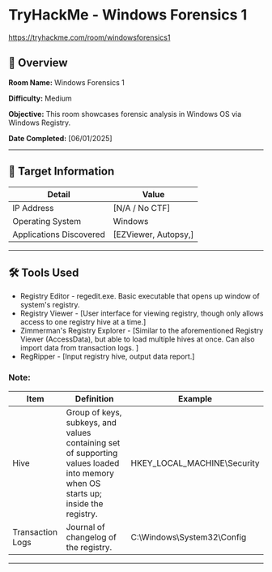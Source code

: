 # TryHackMe - Windows Forensics 1

https://tryhackme.com/room/windowsforensics1

## 📘 Overview

**Room Name:** Windows Forensics 1  

**Difficulty:** Medium

**Objective:** This room showcases forensic analysis in Windows OS via Windows Registry.

**Date Completed:** [06/01/2025]

---

## 🎯 Target Information
| Detail        | Value              |
|---------------|--------------------|
| IP Address     | [N/A / No CTF]        |
| Operating System |  Windows   |
| Applications Discovered | [EZViewer, Autopsy,] |

---

## 🛠️ Tools Used
- Registry Editor - regedit.exe. Basic executable that opens up window of system's registry. 
- Registry Viewer - [User interface for viewing registry, though only allows access to one registry hive at a time.]
- Zimmerman's Registry Explorer - [Similar to the aforementioned Registry Viewer (AccessData), but able to load multiple hives at once. Can also import data from transaction logs. ]
- RegRipper - [Input registry hive, output data report.]

### Note:
| Item     | Definition    | Example |
|----------|---------------|---------|
| Hive | Group of keys, subkeys, and values containing set of supporting values loaded into memory when OS starts up; inside the registry. | HKEY_LOCAL_MACHINE\Security |
| Transaction Logs | Journal of changelog of the registry. | C:\Windows\System32\Config

---

